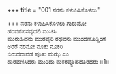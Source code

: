 +++
title = "001 ನರನು ಕಳುಹಿಸಿಕೊಳಲು"

+++
ನರನು ಕಳುಹಿಸಿಕೊಳಲು ಗುರುಮೋ  
ಹರವನಪಸವ್ಯದಲಿ ವಂಚಿಸಿ  
ಮುರುಹಿದನು ಮುರವೈರಿ ರಥವನು ಮುಂದಣೊಡ್ಡಿಂಗೆ  
ಅರರೆ ನರನೋ ನೂಕು ನೂಕರಿ  
ಬಿರುದರಾವಡೆ ಪೂತು ಮಝ ಎಂ  
ದುರವಣಿಸಿದರು ಮುರಿದು ಮಕರವ್ಯೂಹದತಿರಥರು   ॥1॥